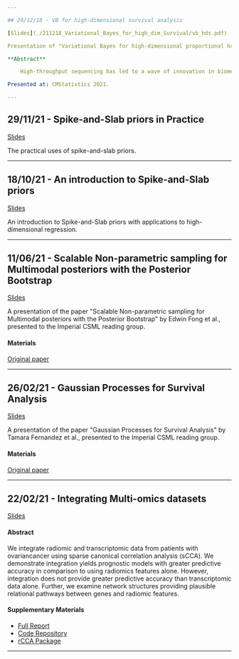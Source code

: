 ```yaml
---

## 29/12/18 - VB for high-dimensional survival analysis

[Slides](./211218_Variational_Bayes_for_high_dim_Survival/vb_hds.pdf)

Presentation of "Variational Bayes for high-dimensional proportional hazards models with applications to gene expression variable selection" 

**Abstract**

    High-throughput sequencing has led to a wave of innovation in biomedical sciences, offering extraordinary opportunities for prognostic modelling and understanding diseases drivers. However, the high-dimensionality and heterogeneity of large-scale profiling data introduces considerable challenges. We propose an interpretable Bayesian proportional hazards model for prediction and variable selection, referred to as SVB. Our method, based on a mean-field variational approximation, overcomes the high computational cost of MCMC whilst retaining the useful features, providing excellent point estimates and offering a natural mechanism for variable selection via posterior inclusion probabilities. The performance of our proposed method is assessed via extensive simulations and compared against other state-of-the-art Bayesian variable selection methods, demonstrating comparable or better performance. Finally, we demonstrate how the proposed method can be used for variable selection on two transcriptomic datasets with censored survival outcomes, where we identify genes with pre-existing biological interpretations.

Presented at: CMStatistics 2021.

---
```


## 29/11/21 - Spike-and-Slab priors in Practice

[Slides](./211129_Spike_and_Slab_in_Practice/ssp.pdf)

The practical uses of spike-and-slab priors.

---

## 18/10/21 - An introduction to Spike-and-Slab priors

[Slides](./211015_Intro_to_Spike_and_Slab_priors/issp.pdf)

An introduction to Spike-and-Slab priors with applications to high-dimensional regression.

---

## 11/06/21 - Scalable Non-parametric sampling for Multimodal posteriors with the Posterior Bootstrap

[Slides](./210611_Posterior_Bootstrap/post_boot.pdf)

A presentation of the paper "Scalable Non-parametric sampling for Multimodal posteriors with the Posterior Bootstrap" by Edwin Fong et al., presented to the Imperial CSML reading group.

#### Materials

[Original paper](https://arxiv.org/pdf/1902.03175.pdf)


---

## 26/02/21 - Gaussian Processes for Survival Analysis

[Slides](./210226_Gaussian_Processes/gp_surv.pdf)

A presentation of the paper "Gaussian Processes for Survival Analysis" by Tamara Fernandez et al., presented to the Imperial CSML reading group.

#### Materials

[Original paper](https://arxiv.org/pdf/1611.00817.pdf)


---

## 22/02/21 - Integrating Multi-omics datasets 

[Slides](./210222_Integrating_Multi-Omics/Integrating_Multi-Omics.pdf)

#### Abstract

We integrate radiomic and transcriptomic data from patients with ovariancancer using sparse canonical correlation analysis (sCCA). We demonstrate integration yields prognostic models with greater predictive accuracy in comparison to using radiomics features alone. However, integration does not provide greater predictive accuracy than transcriptomic data alone. Further, we examine network structures providing plausible relational pathways between genes and radiomic features.

#### Supplementary Materials

 - [Full Report](https://raw.githubusercontent.com/mkomod/ovc/master/Integrating%20multi-omics%20with%20sCCA.pdf)
 - [Code Repository](https://github.com/mkomod/ovc)
 - [rCCA Package](https://github.com/mkomod/rcca)

---
